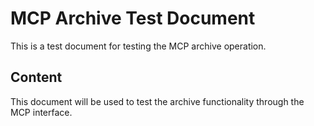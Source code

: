 # MCP Archive Test Document

This is a test document for testing the MCP archive operation.

## Content

This document will be used to test the archive functionality through the MCP interface.